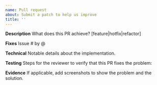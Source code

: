```yaml
---
name: Pull request
about: Submit a patch to help us improve
title: ''
---
```


**Description**
What does this PR achieve? [feature|hotfix|refactor]

**Fixes**
Issue # by @

**Technical**
Notable details about the implementation.

**Testing**
Steps for the reviewer to verify that this PR fixes the problem:

**Evidence**
If applicable, add screenshots to show the problem and the solution.
